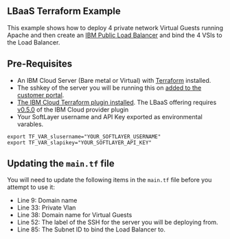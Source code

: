 ## LBaaS Terraform Example

This example shows how to deploy 4 private network Virtual Guests running Apache and then create an [IBM Public Load Balancer](https://www.ibm.com/blogs/bluemix/2017/09/ibm-cloud-bluemix-load-balancer/) and bind the 4 VSIs to the Load Balancer.

## Pre-Requisites

 - An IBM Cloud Server (Bare metal or Virtual) with [Terraform](https://www.terraform.io/downloads.html) installed.
 - The sshkey of the server you will be running this on [added to the customer portal](http://knowledgelayer.softlayer.com/procedure/add-ssh-key).
 - [The IBM Cloud Terraform plugin installed](https://ibm-bluemix.github.io/tf-ibm-docs/index.html). The LBaaS offering requires [v0.5.0](https://github.com/IBM-Bluemix/terraform-provider-ibm/releases/tag/v0.5.0) of the IBM Cloud provider plugin
 - Your SoftLayer username and API Key exported as environmental varables.

```
export TF_VAR_slusername="YOUR_SOFTLAYER_USERNAME"
export TF_VAR_slapikey="YOUR_SOFTLAYER_API_KEY"
```

## Updating the `main.tf` file
You will need to update the following items in the `main.tf` file before you attempt to use it:

- Line 9: Domain name
- Line 33: Private Vlan
- Line 38: Domain name for Virtual Guests
- Line 52: The label of the SSH for the server you will be deploying from. 
- Line 85: The Subnet ID to bind the Load Balancer to. 

